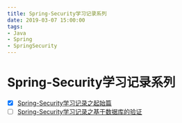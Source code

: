 ```yaml
---
title: Spring-Security学习记录系列
date: 2019-03-07 15:00:00
tags: 
- Java 
- Spring
- SpringSecurity
---
```


# Spring-Security学习记录系列

- [x] [Spring-Security学习记录之起始篇](doc/Spring-Security学习记录之起始篇.md)
- [ ] [Spring-Security学习记录之基于数据库的验证](doc/Spring-Security学习记录之基于数据库的验证.md)